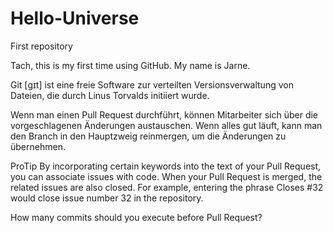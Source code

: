 # Hello-Universe
First repository


Tach, this is my first time using GitHub. My name is Jarne.


Git [ɡɪt] ist eine freie Software zur verteilten Versionsverwaltung von Dateien, die durch Linus Torvalds initiiert wurde. 

Wenn man einen Pull Request durchführt, können Mitarbeiter sich über die vorgeschlagenen Änderungen austauschen. 
Wenn alles gut läuft, kann man den Branch in den Hauptzweig reinmergen, um die Änderungen zu übernehmen.

ProTip
By incorporating certain keywords into the text of your Pull Request, you can associate issues with code. When your Pull Request is merged, the related issues are also closed. For example, entering the phrase Closes #32 would close issue number 32 in the repository.

How many commits should you execute before Pull Request? 
